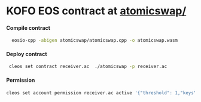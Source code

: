 # KOFO EOS contract at  [atomicswap/]()

#### Compile contract 
```bash
  eosio-cpp -abigen atomicswap/atomicswap.cpp -o atomicswap.wasm
```

#### Deploy contract
```bash
 cleos set contract receiver.ac  ./atomicswap -p receiver.ac
```
#### Permission
```bash
cleos set account permission receiver.ac active '{"threshold": 1,"keys": [{"key":${receiver.ac public key}, "weight":1}],"accounts": [{"permission":{"actor": "receiver.ac","permission":"eosio.code"},"weight":1}]}' owner -p receiver.ac@owner
```
